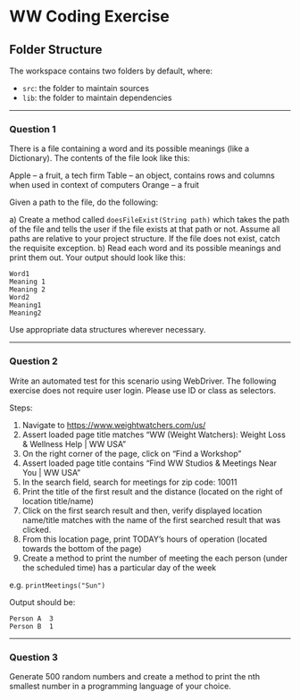 # WW Coding Exercise

## Folder Structure

The workspace contains two folders by default, where:

- `src`: the folder to maintain sources
- `lib`: the folder to maintain dependencies

---

### Question 1

There is a file containing a word and its possible meanings (like a Dictionary). The contents of the file look like this:

Apple – a fruit, a tech firm
Table – an object, contains rows and columns when used in context of computers
Orange – a fruit

Given a path to the file, do the following:

a) Create a method called `doesFileExist(String path)` which takes the path of the file and tells the user if the file exists at that path or not. Assume all paths are relative to your project structure. If the file does not exist, catch the requisite exception.
b) Read each word and its possible meanings and print them out. Your output should look like this:

```
Word1
Meaning 1
Meaning 2
Word2
Meaning1
Meaning2
```

Use appropriate data structures wherever necessary.

---

### Question 2

Write an automated test for this scenario using WebDriver.
The following exercise does not require user login. Please use ID or class as selectors.

Steps:
1. Navigate to https://www.weightwatchers.com/us/
2. Assert loaded page title matches “WW (Weight Watchers): Weight Loss & Wellness Help | WW USA”
3. On the right corner of the page, click on “Find a Workshop”
4. Assert loaded page title contains “Find WW Studios & Meetings Near You | WW USA”
5. In the search field, search for meetings for zip code: 10011
6. Print the title of the first result and the distance (located on the right of location title/name)
7. Click on the first search result and then, verify displayed location name/title matches with the name of the first searched result that was clicked.
8. From this location page, print TODAY’s hours of operation (located towards the bottom of the page)
9. Create a method to print the number of meeting the each person (under the scheduled time) has a particular day of the week

e.g. `printMeetings("Sun")`

Output should be:
```
Person A  3
Person B  1
```

---

### Question 3

Generate 500 random numbers and create a method to print the nth smallest number in a programming language of your choice.